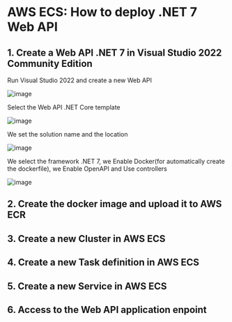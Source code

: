 # AWS ECS: How to deploy .NET 7 Web API

## 1. Create a Web API .NET 7 in Visual Studio 2022 Community Edition

Run Visual Studio 2022 and create a new Web API

![image](https://github.com/luiscoco/AWS_ECS_deploy_.NET_7_Web_API/assets/32194879/f5d8cb5d-cdc2-4fcd-b2e0-4572914e5a22)

Select the Web API .NET Core template

![image](https://github.com/luiscoco/AWS_ECS_deploy_.NET_7_Web_API/assets/32194879/792c5b66-9ace-401f-bb8f-6cef1bdca463)

We set the solution name and the location

![image](https://github.com/luiscoco/AWS_ECS_deploy_.NET_7_Web_API/assets/32194879/62ed9296-46da-4f0f-b32b-733ed1c7ffb9)

We select the framework .NET 7, we Enable Docker(for automatically create the dockerfile), we Enable OpenAPI and Use controllers

![image](https://github.com/luiscoco/AWS_ECS_deploy_.NET_7_Web_API/assets/32194879/aa807d3b-fac4-4986-a7df-8e09467dac3a)


## 2. Create the docker image and upload it to AWS ECR




## 3. Create a new Cluster in AWS ECS




## 4. Create a new Task definition in AWS ECS




## 5. Create a new Service in AWS ECS



## 6. Access to the Web API application enpoint




